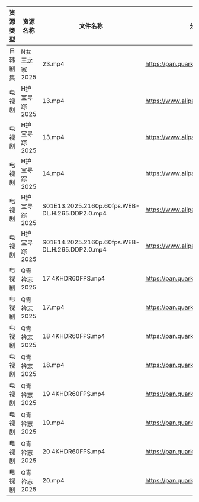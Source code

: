 | 资源类型 | 资源名称      | 文件名称                                            | 分享链接                                 | 更新时间                |
| ---- | --------- | ----------------------------------------------- | ------------------------------------ | ------------------- |
| 日韩剧集 | N女王之家2025 | 23.mp4                                          | https://pan.quark.cn/s/a85463f38f49  | 2025-05-29 16:24:06 |
| 电视剧  | H护宝寻踪2025 | 13.mp4                                          | https://www.alipan.com/s/YPtSxQ39eiG | 2025-05-29 08:02:11 |
| 电视剧  | H护宝寻踪2025 | 13.mp4                                          | https://www.alipan.com/s/YPtSxQ39eiG | 2025-05-29 08:02:12 |
| 电视剧  | H护宝寻踪2025 | 14.mp4                                          | https://www.alipan.com/s/YPtSxQ39eiG | 2025-05-29 08:02:10 |
| 电视剧  | H护宝寻踪2025 | S01E13.2025.2160p.60fps.WEB-DL.H.265.DDP2.0.mp4 | https://www.alipan.com/s/YPtSxQ39eiG | 2025-05-29 08:02:08 |
| 电视剧  | H护宝寻踪2025 | S01E14.2025.2160p.60fps.WEB-DL.H.265.DDP2.0.mp4 | https://www.alipan.com/s/YPtSxQ39eiG | 2025-05-29 08:02:07 |
| 电视剧  | Q青衿志2025  | 17 4KHDR60FPS.mp4                               | https://pan.quark.cn/s/bdb27c64dcb3  | 2025-05-29 16:24:52 |
| 电视剧  | Q青衿志2025  | 17.mp4                                          | https://pan.quark.cn/s/bdb27c64dcb3  | 2025-05-29 16:25:17 |
| 电视剧  | Q青衿志2025  | 18 4KHDR60FPS.mp4                               | https://pan.quark.cn/s/bdb27c64dcb3  | 2025-05-29 16:24:48 |
| 电视剧  | Q青衿志2025  | 18.mp4                                          | https://pan.quark.cn/s/bdb27c64dcb3  | 2025-05-29 16:25:20 |
| 电视剧  | Q青衿志2025  | 19 4KHDR60FPS.mp4                               | https://pan.quark.cn/s/bdb27c64dcb3  | 2025-05-29 16:25:02 |
| 电视剧  | Q青衿志2025  | 19.mp4                                          | https://pan.quark.cn/s/bdb27c64dcb3  | 2025-05-29 16:25:13 |
| 电视剧  | Q青衿志2025  | 20 4KHDR60FPS.mp4                               | https://pan.quark.cn/s/bdb27c64dcb3  | 2025-05-29 16:25:05 |
| 电视剧  | Q青衿志2025  | 20.mp4                                          | https://pan.quark.cn/s/bdb27c64dcb3  | 2025-05-29 16:25:09 |
